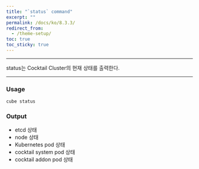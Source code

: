 ```yaml
---
title: "`status` command"
excerpt: ""
permalink: /docs/ko/8.3.3/
redirect_from:
  - /theme-setup/
toc: true
toc_sticky: true
---
```


---
status는 Cocktail Cluster의 현재 상태를 출력한다.

---

### Usage

`cube status`

### Output

* etcd 상태
* node 상태
* Kubernetes pod 상태
* cocktail system pod 상태
* cocktail addon pod 상태

